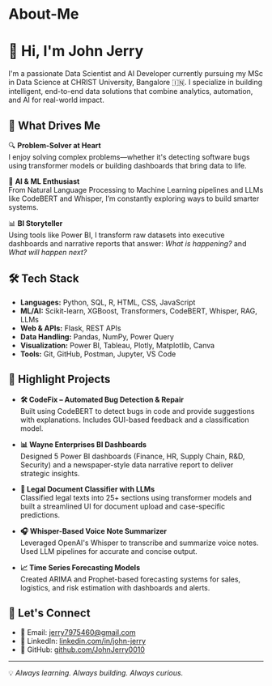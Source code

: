 # About-Me
# 👋 Hi, I'm John Jerry

I'm a passionate Data Scientist and AI Developer currently pursuing my MSc in Data Science at CHRIST University, Bangalore 🇮🇳. I specialize in building intelligent, end-to-end data solutions that combine analytics, automation, and AI for real-world impact.

## 🚀 What Drives Me

🔍 **Problem-Solver at Heart**  
I enjoy solving complex problems—whether it's detecting software bugs using transformer models or building dashboards that bring data to life.

🧠 **AI & ML Enthusiast**  
From Natural Language Processing to Machine Learning pipelines and LLMs like CodeBERT and Whisper, I’m constantly exploring ways to build smarter systems.

📊 **BI Storyteller**  
Using tools like Power BI, I transform raw datasets into executive dashboards and narrative reports that answer: *What is happening?* and *What will happen next?*

## 🛠️ Tech Stack

- **Languages:** Python, SQL, R, HTML, CSS, JavaScript
- **ML/AI:** Scikit-learn, XGBoost, Transformers, CodeBERT, Whisper, RAG, LLMs
- **Web & APIs:** Flask,  REST APIs
- **Data Handling:** Pandas, NumPy, Power Query
- **Visualization:** Power BI, Tableau, Plotly, Matplotlib, Canva
- **Tools:** Git, GitHub, Postman, Jupyter, VS Code

## 🔬 Highlight Projects

- **🛠️ CodeFix – Automated Bug Detection & Repair**  
  Built using CodeBERT to detect bugs in code and provide suggestions with explanations. Includes GUI-based feedback and a classification model.

- **📊 Wayne Enterprises BI Dashboards**  
  Designed 5 Power BI dashboards (Finance, HR, Supply Chain, R&D, Security) and a newspaper-style data narrative report to deliver strategic insights.

- **🧾 Legal Document Classifier with LLMs**  
  Classified legal texts into 25+ sections using transformer models and built a streamlined UI for document upload and case-specific predictions.

- **🎧 Whisper-Based Voice Note Summarizer**  
  Leveraged OpenAI's Whisper to transcribe and summarize voice notes. Used LLM pipelines for accurate and concise output.

- **📈 Time Series Forecasting Models**  
  Created ARIMA and Prophet-based forecasting systems for sales, logistics, and risk estimation with dashboards and alerts.

## 📍 Let's Connect

- 📧 Email: jerry7975460@gmail.com  
- 💼 LinkedIn: [linkedin.com/in/john-jerry](https://www.linkedin.com/in/john-jerry/)
- 📂 GitHub: [github.com/JohnJerry0010](https://github.com/JohnJerry0010)

---

💡 *Always learning. Always building. Always curious.*
